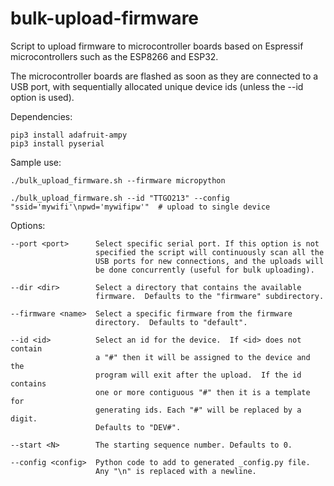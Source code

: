 # bulk-upload-firmware

Script to upload firmware to microcontroller boards based on Espressif
microcontrollers such as the ESP8266 and ESP32.

The microcontroller boards are flashed as soon as they are connected
to a USB port, with sequentially allocated unique device ids (unless the
--id option is used).

Dependencies:

    pip3 install adafruit-ampy
    pip3 install pyserial

Sample use:

    ./bulk_upload_firmware.sh --firmware micropython

    ./bulk_upload_firmware.sh --id "TTGO213" --config "ssid='mywifi'\npwd='mywifipw'"  # upload to single device

Options:

    --port <port>      Select specific serial port. If this option is not
                       specified the script will continuously scan all the
                       USB ports for new connections, and the uploads will
                       be done concurrently (useful for bulk uploading).

    --dir <dir>        Select a directory that contains the available
                       firmware.  Defaults to the "firmware" subdirectory.

    --firmware <name>  Select a specific firmware from the firmware
                       directory.  Defaults to "default".

    --id <id>          Select an id for the device.  If <id> does not contain
                       a "#" then it will be assigned to the device and the
                       program will exit after the upload.  If the id contains
                       one or more contiguous "#" then it is a template for
                       generating ids. Each "#" will be replaced by a digit.
                       Defaults to "DEV#".

    --start <N>        The starting sequence number. Defaults to 0.

    --config <config>  Python code to add to generated _config.py file.
                       Any "\n" is replaced with a newline.
